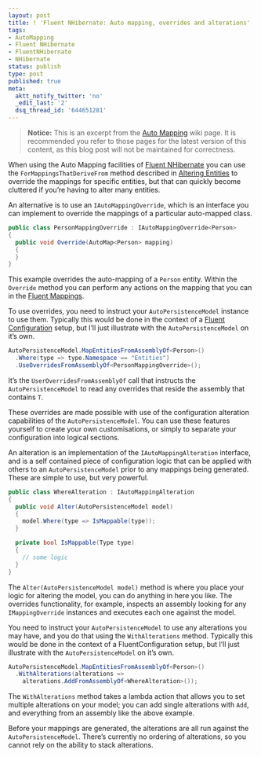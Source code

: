 ```yaml
---
layout: post
title: ! 'Fluent NHibernate: Auto mapping, overrides and alterations'
tags:
- AutoMapping
- Fluent NHibernate
- FluentNHibernate
- NHibernate
status: publish
type: post
published: true
meta:
  aktt_notify_twitter: 'no'
  _edit_last: '2'
  dsq_thread_id: '644651281'
---
```

> **Notice:** This is an excerpt from the <a href='https://github.com/jagregory/fluent-nhibernate/wiki/Auto-mapping'>Auto Mapping</a> wiki page. It is recommended you refer to those pages for the latest version of this content, as this blog post will not be maintained for correctness.

<p>When using the Auto Mapping facilities of <a href="http://www.fluentnhibernate.org">Fluent NHibernate</a> you can use the <code>ForMappingsThatDeriveFrom</code> method described in <a href='https://github.com/jagregory/fluent-nhibernate/wiki/Auto-mapping'>Altering Entities</a> to override the mappings for specific entities, but that can quickly become cluttered if you&#8217;re having to alter many entities.</p>

<p>An alternative is to use an <code>IAutoMappingOverride<T></code>, which is an interface you can implement to override the mappings of a particular auto-mapped class.</p>

``` csharp
public class PersonMappingOverride : IAutoMappingOverride<Person>
{
  public void Override(AutoMap<Person> mapping)
  {
  }
}
```

<p>This example overrides the auto-mapping of a <code>Person</code> entity. Within the <code>Override</code> method you can perform any actions on the mapping that you can in the <a href='https://github.com/jagregory/fluent-nhibernate/wiki/Fluent-mapping'>Fluent Mappings</a>.</p>

<p>To use overrides, you need to instruct your <code>AutoPersistenceModel</code> instance to use them. Typically this would be done in the context of a <a href='https://github.com/jagregory/fluent-nhibernate/wiki/Fluent-configuration'>Fluent Configuration</a> setup, but I&#8217;ll just illustrate with the <code>AutoPersistenceModel</code> on it&#8217;s own.</p>

``` csharp
AutoPersistenceModel.MapEntitiesFromAssemblyOf<Person>()
  .Where(type => type.Namespace == "Entities")
  .UseOverridesFromAssemblyOf<PersonMappingOverride>();
```

<p>It&#8217;s the <code>UserOverridesFromAssemblyOf<T></code> call that instructs the <code>AutoPersistenceModel</code> to read any overrides that reside the assembly that contains <code>T</code>.</p>

<p>These overrides are made possible with use of the configuration alteration capabilities of the <code>AutoPersistenceModel</code>. You can use these features yourself to create your own customisations, or simply to separate your configuration into logical sections.</p>

<p>An alteration is an implementation of the <code>IAutoMappingAlteration</code> interface, and is a self contained piece of configuration logic that can be applied with others to an <code>AutoPersistenceModel</code> prior to any mappings being generated. These are simple to use, but very powerful.</p>

``` csharp
public class WhereAlteration : IAutoMappingAlteration
{
  public void Alter(AutoPersistenceModel model)
  {
    model.Where(type => IsMappable(type));
  }

  private bool IsMappable(Type type)
  {
    // some logic
  }
}
```

<p>The <code>Alter(AutoPersistenceModel model)</code> method is where you place your logic for altering the model, you can do anything in here you like. The overrides functionality, for example, inspects an assembly looking for any <code>IMappingOverride<T></code> instances and executes each one against the model.</p>

<p>You need to instruct your <code>AutoPersistenceModel</code> to use any alterations you may have, and you do that using the <code>WithAlterations</code> method. Typically this would be done in the context of a FluentConfiguration setup, but I&#8217;ll just illustrate with the <code>AutoPersistenceModel</code> on it&#8217;s own.</p>

``` csharp
AutoPersistenceModel.MapEntitiesFromAssemblyOf<Person>()  
  .WithAlterations(alterations =>
    alterations.AddFromAssemblyOf<WhereAlteration>());
```

<p>The <code>WithAlterations</code> method takes a lambda action that allows you to set multiple alterations on your model; you can add single alterations with <code>Add</code>, and everything from an assembly like the above example.</p>

<p>Before your mappings are generated, the alterations are all run against the <code>AutoPersistenceModel</code>. There&#8217;s currently no ordering of alterations, so you cannot rely on the ability to stack alterations.</p>